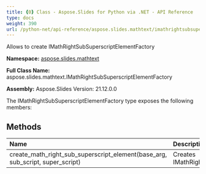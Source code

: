 ```yaml
---
title: {0} Class - Aspose.Slides for Python via .NET - API Reference
type: docs
weight: 390
url: /python-net/api-reference/aspose.slides.mathtext/imathrightsubsuperscriptelementfactory/
---
```


Allows to create IMathRightSubSuperscriptElementFactory

**Namespace:** [aspose.slides.mathtext](/python-net/api-reference/aspose.slides.mathtext/)

**Full Class Name:** aspose.slides.mathtext.IMathRightSubSuperscriptElementFactory

**Assembly:**  Aspose.Slides Version: 21.12.0.0

The IMathRightSubSuperscriptElementFactory type exposes the following members:
## **Methods**
|**Name**|**Description**|
| :- | :- |
|create_math_right_sub_superscript_element(base_arg, sub_script, super_script)|Creates IMathRightSubSuperscriptElementFactory|
